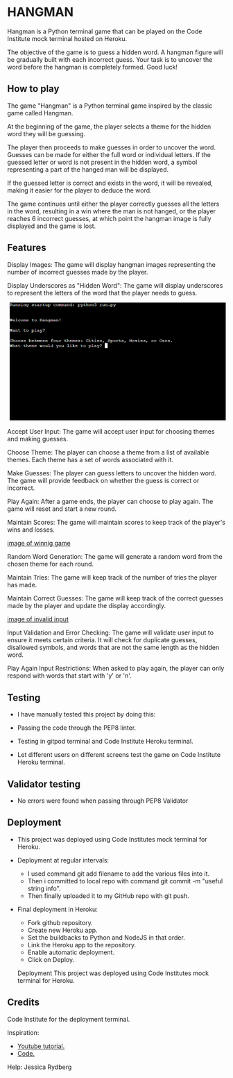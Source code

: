 # HANGMAN
Hangman is a Python terminal game that can be played on the Code Institute mock terminal hosted on Heroku.

The objective of the game is to guess a hidden word. A hangman figure will be gradually built with each incorrect guess. Your task is to uncover the word before the hangman is completely formed. Good luck!


## How to play
The game "Hangman" is a Python terminal game inspired by the classic game called Hangman.

At the beginning of the game, the player selects a theme for the hidden word they will be guessing.

The player then proceeds to make guesses in order to uncover the word. Guesses can be made for either the full word or individual letters. If the guessed letter or word is not present in the hidden word, a symbol representing a part of the hanged man will be displayed.

If the guessed letter is correct and exists in the word, it will be revealed, making it easier for the player to deduce the word.

The game continues until either the player correctly guesses all the letters in the word, resulting in a win where the man is not hanged, or the player reaches 6 incorrect guesses, at which point the hangman image is fully displayed and the game is lost.

## Features

Display Images: The game will display hangman images representing the number of incorrect guesses made by the player.

Display Underscores as "Hidden Word": The game will display underscores to represent the letters of the word that the player needs to guess.


![image of start of game](/assets/images/Start.png)

Accept User Input: The game will accept user input for choosing themes and making guesses.

Choose Theme: The player can choose a theme from a list of available themes. Each theme has a set of words associated with it.

Make Guesses: The player can guess letters to uncover the hidden word. The game will provide feedback on whether the guess is correct or incorrect.

Play Again: After a game ends, the player can choose to play again. The game will reset and start a new round.

Maintain Scores: The game will maintain scores to keep track of the player's wins and losses.


 [image of winnig game](/assets/images/win.png)

Random Word Generation: The game will generate a random word from the chosen theme for each round.

Maintain Tries: The game will keep track of the number of tries the player has made.

Maintain Correct Guesses: The game will keep track of the correct guesses made by the player and update the display accordingly.


[image of invalid input](/assets/images/invalid.png)

Input Validation and Error Checking: The game will validate user input to ensure it meets certain criteria. It will check for duplicate guesses, disallowed symbols, and words that are not the same length as the hidden word.

Play Again Input Restrictions: When asked to play again, the player can only respond with words that start with 'y' or 'n'.


## Testing
- I have manually tested this project by doing this:

- Passing the code through the PEP8 linter.
- Testing in gitpod terminal and Code Institute Heroku terminal.
- Let different users on different screens test the game on Code Institute Heroku terminal.

## Validator testing
- No errors were found when passing through PEP8 Validator

## Deployment
- This project was deployed using Code Institutes mock terminal for Heroku.

- Deployment at regular intervals:
  - I used command git add filename to add the various files into it.
  - Then i committed to local repo with command git commit -m "useful string info".
  - Then finally uploaded it to my GitHub repo with git push.
- Final deployment in Heroku:
  - Fork github repository.
  - Create new Heroku app.
  - Set the buildbacks to Python and NodeJS in that order.
  - Link the Heroku app to the repository.
  - Enable automatic deployment.
  - Click on Deploy.

  Deployment
This project was deployed using Code Institutes mock terminal for Heroku.

## Credits
Code Institute for the deployment terminal.

Inspiration:
- [Youtube tutorial.](https://www.youtube.com/watch?v=m4nEnsavl6w)
- [Code.](https://inventwithpython.com/invent4thed/chapter8.html.)

Help:
Jessica Rydberg

